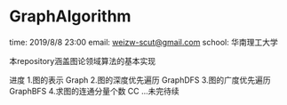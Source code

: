 # GraphAlgorithm

time: 2019/8/8 23:00
email: weizw-scut@gmail.com
school: 华南理工大学


本repository涵盖图论领域算法的基本实现

进度
1.图的表示 Graph
2.图的深度优先遍历 GraphDFS
3.图的广度优先遍历 GraphBFS
4.求图的连通分量个数 CC
...未完待续

